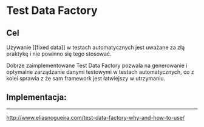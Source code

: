 # Test Data Factory

## Cel

Używanie [[fixed data]] w testach automatycznych jest uważane za złą praktykę i nie powinno się tego stosować.

Dobrze zaimplementowane Test Data Factory pozwala na generowanie i optymalne zarządzanie danymi testowymi w testach automatycznych, co z kolei sprawia z  że sam framework jest łatwiejszy w utrzymaniu.

## Implementacja:

---
http://www.eliasnogueira.com/test-data-factory-why-and-how-to-use/
